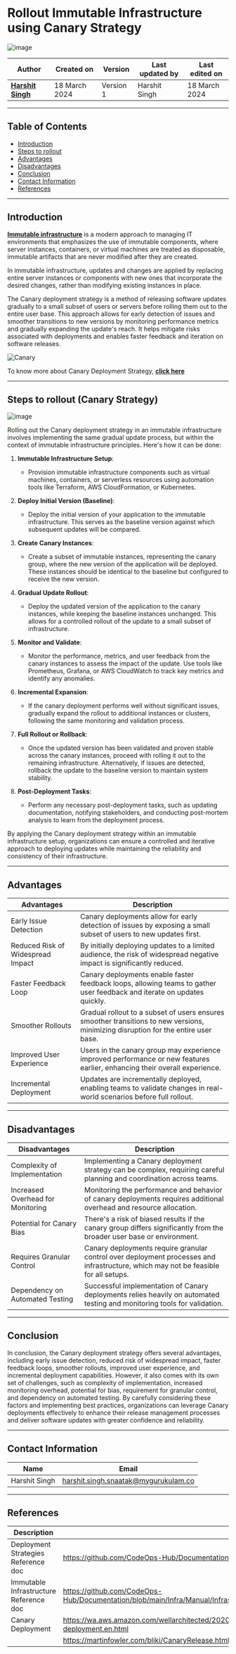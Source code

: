# Rollout Immutable Infrastructure using Canary Strategy
![image](https://github.com/CodeOps-Hub/Documentation/assets/156056444/3e0c84bd-1113-491e-ad0a-92f30a599e95)

|   Author        |  Created on   |  Version   | Last updated by  | Last edited on |
| --------------- | --------------| -----------|----------------- | -------------- |
| **[Harshit Singh](https://github.com/Panu-S-Harshit-Ninja-07)**    | 18 March 2024 |  Version 1 | Harshit Singh     | 18 March 2024  |
***

## Table of Contents 

+ [Introduction](#Introduction)
+ [Steps to rollout](#Steps-to-rollout-Canary-Strategy)
+ [Advantages](#Advantages)
+ [Disadvantages](#Disadvantages)
+ [Conclusion](#Conclusion)
+ [Contact Information](#contact-information)
+ [References](#References)
***

## Introduction
[**Immutable infrastructure**](https://github.com/CodeOps-Hub/Documentation/blob/main/Infra/Manual/Infrastructure%20Types/Immutable%20Infrastructure/README.md) is a modern approach to managing IT environments that emphasizes the use of immutable components, where server instances, containers, or virtual machines are treated as disposable, immutable artifacts that are never modified after they are created.

In immutable infrastructure, updates and changes are applied by replacing entire server instances or components with new ones that incorporate the desired changes, rather than modifying existing instances in place.

The Canary deployment strategy is a method of releasing software updates gradually to a small subset of users or servers before rolling them out to the entire user base. This approach allows for early detection of issues and smoother transitions to new versions by monitoring performance metrics and gradually expanding the update's reach. It helps mitigate risks associated with deployments and enables faster feedback and iteration on software releases.

![Canary](https://www.encora.com/hs-fs/hubfs/GIF-canary-deployment.gif?width=720&name=GIF-canary-deployment.gif)

To know more about Canary Deployment Strategy, [**click here**](https://github.com/CodeOps-Hub/Documentation/blob/main/Deployment_strategies/Canary/README.md)
***
## Steps to rollout (Canary Strategy)
![image](https://github.com/CodeOps-Hub/Documentation/assets/156056444/ffc2d72a-3a60-496c-8506-cbf6aec79ae8)

Rolling out the Canary deployment strategy in an immutable infrastructure involves implementing the same gradual update process, but within the context of immutable infrastructure principles. Here's how it can be done:

1. **Immutable Infrastructure Setup**:
   - Provision immutable infrastructure components such as virtual machines, containers, or serverless resources using automation tools like Terraform, AWS CloudFormation, or Kubernetes.

2. **Deploy Initial Version (Baseline)**:
   - Deploy the initial version of your application to the immutable infrastructure. This serves as the baseline version against which subsequent updates will be compared.

3. **Create Canary Instances**:
   - Create a subset of immutable instances, representing the canary group, where the new version of the application will be deployed. These instances should be identical to the baseline but configured to receive the new version.

4. **Gradual Update Rollout**:
   - Deploy the updated version of the application to the canary instances, while keeping the baseline instances unchanged. This allows for a controlled rollout of the update to a small subset of infrastructure.

5. **Monitor and Validate**:
   - Monitor the performance, metrics, and user feedback from the canary instances to assess the impact of the update. Use tools like Prometheus, Grafana, or AWS CloudWatch to track key metrics and identify any anomalies.

6. **Incremental Expansion**:
   - If the canary deployment performs well without significant issues, gradually expand the rollout to additional instances or clusters, following the same monitoring and validation process.

7. **Full Rollout or Rollback**:
   - Once the updated version has been validated and proven stable across the canary instances, proceed with rolling it out to the remaining infrastructure. Alternatively, if issues are detected, rollback the update to the baseline version to maintain system stability.

8. **Post-Deployment Tasks**:
   - Perform any necessary post-deployment tasks, such as updating documentation, notifying stakeholders, and conducting post-mortem analysis to learn from the deployment process.

By applying the Canary deployment strategy within an immutable infrastructure setup, organizations can ensure a controlled and iterative approach to deploying updates while maintaining the reliability and consistency of their infrastructure.
***

## Advantages

| Advantages                               | Description                                                                                                       |
|------------------------------------------|-------------------------------------------------------------------------------------------------------------------|
| Early Issue Detection                    | Canary deployments allow for early detection of issues by exposing a small subset of users to new updates first.     |
| Reduced Risk of Widespread Impact        | By initially deploying updates to a limited audience, the risk of widespread negative impact is significantly reduced. |
| Faster Feedback Loop                     | Canary deployments enable faster feedback loops, allowing teams to gather user feedback and iterate on updates quickly. |
| Smoother Rollouts                        | Gradual rollout to a subset of users ensures smoother transitions to new versions, minimizing disruption for the entire user base. |
| Improved User Experience                 | Users in the canary group may experience improved performance or new features earlier, enhancing their overall experience. |
| Incremental Deployment                   | Updates are incrementally deployed, enabling teams to validate changes in real-world scenarios before full rollout. |
***

## Disadvantages

| Disadvantages                            | Description                                                                                                       |
|------------------------------------------|-------------------------------------------------------------------------------------------------------------------|
| Complexity of Implementation             | Implementing a Canary deployment strategy can be complex, requiring careful planning and coordination across teams. |
| Increased Overhead for Monitoring        | Monitoring the performance and behavior of canary deployments requires additional overhead and resource allocation. |
| Potential for Canary Bias                | There's a risk of biased results if the canary group differs significantly from the broader user base or environment. |
| Requires Granular Control                | Canary deployments require granular control over deployment processes and infrastructure, which may not be feasible for all setups. |
| Dependency on Automated Testing          | Successful implementation of Canary deployments relies heavily on automated testing and monitoring tools for validation. |
***

## Conclusion
In conclusion, the Canary deployment strategy offers several advantages, including early issue detection, reduced risk of widespread impact, faster feedback loops, smoother rollouts, improved user experience, and incremental deployment capabilities. However, it also comes with its own set of challenges, such as complexity of implementation, increased monitoring overhead, potential for bias, requirement for granular control, and dependency on automated testing. By carefully considering these factors and implementing best practices, organizations can leverage Canary deployments effectively to enhance their release management processes and deliver software updates with greater confidence and reliability.
***

## Contact Information

|     Name         | Email  |
| -----------------| ------------------------------------ |
| Harshit Singh    | harshit.singh.snaatak@mygurukulam.co |
***

## References

| Description                                   | References  
| --------------------------------------------  | -------------------------------------------------|
| Deployment Strategies Reference doc | https://github.com/CodeOps-Hub/Documentation/blob/main/Deployment_strategies/Canary/README.md |
| Immutable Infrastructure Reference doc | https://github.com/CodeOps-Hub/Documentation/blob/main/Infra/Manual/Infrastructure%20Types/Immutable%20Infrastructure/README.md |
| Canary Deployment | https://wa.aws.amazon.com/wellarchitected/2020-07-02T19-33-23/wat.concept.canary-deployment.en.html |
|| https://martinfowler.com/bliki/CanaryRelease.html?ref=wellarchitected |
